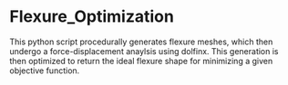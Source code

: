 # Flexure_Optimization
This python script procedurally generates flexure meshes, which then undergo a force-displacement anaylsis using dolfinx. This generation is then optimized to return the ideal flexure shape for minimizing a given objective function.
